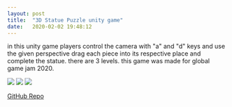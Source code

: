 ```yaml
---
layout: post
title:  "3D Statue Puzzle unity game"
date:   2020-02-02 19:48:12
---
```

in this unity game players control the camera with "a" and "d" keys and use the given perspective drag each piece into its respective place and complete the statue. there are 3 levels. this game was made for global game jam 2020.

<img src="https://media.giphy.com/media/JonfJkywAel5uG0PGi/giphy.gif"/>

<img src="https://media.giphy.com/media/UqkgNMlXCEjG4Q5rJK/giphy.gif"/>

<img src="https://media.giphy.com/media/llTrSHsONZOrtT8wq0/giphy.gif"/>

[GitHub Repo](https://github.com/spoisseroux/GameJam2020)  


